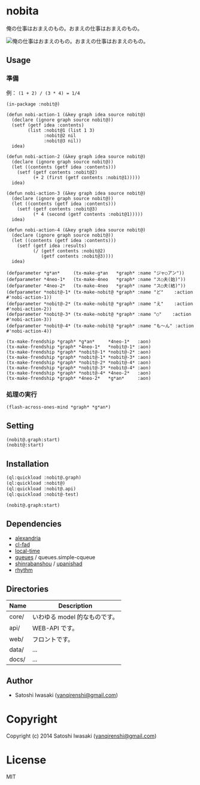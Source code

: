 # nobita

俺の仕事はおまえのもの。おまえの仕事はおまえのもの。

![俺の仕事はおまえのもの。おまえの仕事はおまえのもの。](https://bytebucket.org/fools-gold/nobita/raw/6978ff87907d29985f48f204ef8eae6b3eedcc98/web/assets/image/gian.png?token=647b7a3496518390c9496855cfdcccf0c91eedbb)

## Usage


### 準備

例： `(1 + 2) / (3 * 4) = 1/4 `

```list
(in-package :nobit@)

(defun nobi-action-1 (&key graph idea source nobit@)
  (declare (ignore graph source nobit@))
  (setf (getf idea :contents)
        (list :nobit@1 (list 1 3)
              :nobit@2 nil
              :nobit@3 nil))
  idea)

(defun nobi-action-2 (&key graph idea source nobit@)
  (declare (ignore graph source nobit@))
  (let ((contents (getf idea :contents)))
    (setf (getf contents :nobit@2)
          (+ 2 (first (getf contents :nobit@1)))))
  idea)

(defun nobi-action-3 (&key graph idea source nobit@)
  (declare (ignore graph source nobit@))
  (let ((contents (getf idea :contents)))
    (setf (getf contents :nobit@3)
          (* 4 (second (getf contents :nobit@1)))))
  idea)

(defun nobi-action-4 (&key graph idea source nobit@)
  (declare (ignore graph source nobit@))
  (let ((contents (getf idea :contents)))
    (setf (getf idea :results)
          (/ (getf contents :nobit@2)
             (getf contents :nobit@3))))
  idea)

(defparameter *g*an*     (tx-make-g*an   *graph* :name "ジャ○アン"))
(defparameter *4neo-1*   (tx-make-4neo   *graph* :name "ス○夫(始)"))
(defparameter *4neo-2*   (tx-make-4neo   *graph* :name "ス○夫(結)"))
(defparameter *nobit@-1* (tx-make-nobit@ *graph* :name "ど"    :action #'nobi-action-1))
(defparameter *nobit@-2* (tx-make-nobit@ *graph* :name "え"    :action #'nobi-action-2))
(defparameter *nobit@-3* (tx-make-nobit@ *graph* :name "○"    :action #'nobi-action-3))
(defparameter *nobit@-4* (tx-make-nobit@ *graph* :name "も〜ん" :action #'nobi-action-4))

(tx-make-frendship *graph* *g*an*     *4neo-1*   :aon)
(tx-make-frendship *graph* *4neo-1*   *nobit@-1* :aon)
(tx-make-frendship *graph* *nobit@-1* *nobit@-2* :aon)
(tx-make-frendship *graph* *nobit@-1* *nobit@-3* :aon)
(tx-make-frendship *graph* *nobit@-2* *nobit@-4* :aon)
(tx-make-frendship *graph* *nobit@-3* *nobit@-4* :aon)
(tx-make-frendship *graph* *nobit@-4* *4neo-2*   :aon)
(tx-make-frendship *graph* *4neo-2*   *g*an*     :aon)
```

### 処理の実行

```lisp
(flash-across-ones-mind *graph* *g*an*)
```


## Setting

```lisp
(nobit@.graph:start)
(nobit@:start)
```

## Installation

```lisp
(ql:quickload :nobit@.graph)
(ql:quickload :nobit@)
(ql:quickload :nobit@.api)
(ql:quickload :nobit@-test)

(nobit@.graph:start)
```

## Dependencies

- [alexandria](https://gitlab.common-lisp.net/alexandria/alexandria)
- [cl-fad](https://github.com/edicl/cl-fad)
- [local-time](https://github.com/dlowe-net/local-time)
- [queues](#https://github.com/oconnore/queues) / queues.simple-cqueue
- [shinrabanshou](https://github.com/yanqirenshi/shinrabanshou) / [upanishad](https://github.com/yanqirenshi/upanishad)
- [rhythm](https://github.com/yanqirenshi/rhythm)

## Directories

| Name  | Description                   |
|-------|-------------------------------|
| core/ | いわゆる model 的なものです。 |
| api/  | WEB-API です。                |
| web/  | フロントです。                |
| data/ | ...                              |
| docs/ | ...                              |

## Author

+ Satoshi Iwasaki (yanqirenshi@gmail.com)

# Copyright

Copyright (c) 2014 Satoshi Iwasaki (yanqirenshi@gmail.com)

# License

MIT
